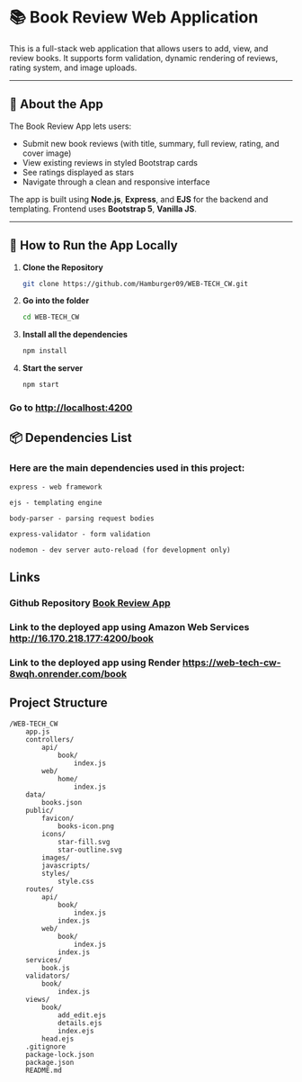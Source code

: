 # 📚 Book Review Web Application

This is a full-stack web application that allows users to add, view, and review books. It supports form validation, dynamic rendering of reviews, rating system, and image uploads.

---

## 📝 About the App

The Book Review App lets users:

- Submit new book reviews (with title, summary, full review, rating, and cover image)
- View existing reviews in styled Bootstrap cards
- See ratings displayed as stars
- Navigate through a clean and responsive interface

The app is built using **Node.js**, **Express**, and **EJS** for the backend and templating. Frontend uses **Bootstrap 5**, **Vanilla JS**.

---

## 🚀 How to Run the App Locally

1. **Clone the Repository**
   ```bash
   git clone https://github.com/Hamburger09/WEB-TECH_CW.git
   ```
2. **Go into the folder**
   ```bash
   cd WEB-TECH_CW
   ```
3. **Install all the dependencies**
   ```bash
   npm install
   ```
4. **Start the server**
   ```bash
   npm start
   ```

### Go to <a href="http://localhost:4200">http://localhost:4200</a>

## 📦 Dependencies List

### Here are the main dependencies used in this project:

    express - web framework

    ejs - templating engine

    body-parser - parsing request bodies

    express-validator - form validation

    nodemon - dev server auto-reload (for development only)

## Links

### Github Repository <a href="https://github.com/Hamburger09/WEB-TECH_CW.git">Book Review App</a>
### Link to the deployed app using Amazon Web Services <a href="http://16.170.218.177:4200/book">http://16.170.218.177:4200/book</a>
### Link to the deployed app using Render <a href="https://web-tech-cw-8wqh.onrender.com/book">https://web-tech-cw-8wqh.onrender.com/book</a>

## Project Structure

    /WEB-TECH_CW
        app.js
        controllers/
            api/
                book/
                    index.js
            web/
                home/
                    index.js
        data/
            books.json
        public/
            favicon/
                books-icon.png
            icons/
                star-fill.svg
                star-outline.svg
            images/
            javascripts/
            styles/
                style.css
        routes/
            api/
                book/
                    index.js
                index.js
            web/
                book/
                    index.js
                index.js
        services/
            book.js
        validators/
            book/
                index.js
        views/
            book/
                add_edit.ejs
                details.ejs
                index.ejs
            head.ejs
        .gitignore
        package-lock.json
        package.json
        README.md

